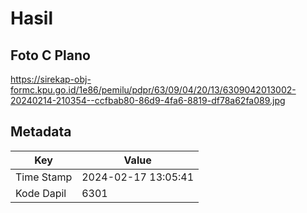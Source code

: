 # Hasil

## Foto C Plano

https://sirekap-obj-formc.kpu.go.id/1e86/pemilu/pdpr/63/09/04/20/13/6309042013002-20240214-210354--ccfbab80-86d9-4fa6-8819-df78a62fa089.jpg


## Metadata

| Key        | Value               |
| ---------- | ------------------- |
| Time Stamp | 2024-02-17 13:05:41 |
| Kode Dapil | 6301                |



